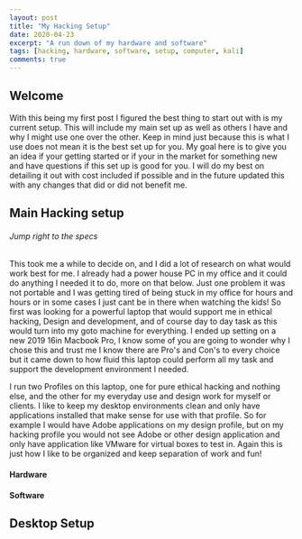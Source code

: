 ```yaml
---
layout: post
title: "My Hacking Setup"
date: 2020-04-23
excerpt: "A run down of my hardware and software"
tags: [hacking, hardware, software, setup, computer, kali]
comments: true
---
```


## Welcome

With this being my first post I figured the best thing to start out with is my current setup.  This will include my main set up as well as others I have and why I might use one over the other.  Keep in mind just because this is what I use does not mean it is the best set up for you.  My goal here is to give you an idea if your getting started or if your in the market for something new and have questions if this set up is good for you.  I will do my best on detailing it out with cost included if possible and in the future updated this with any changes that did or did not benefit me.

## Main Hacking setup
###### Jump right to the specs

This took me a while to decide on, and I did a lot of research on what would work best for me.  I already had a power house PC in my office and it could do anything I needed it to do, more on that below.  Just one problem it was not portable and I was getting tired of being stuck in my office for hours and hours or in some cases I just cant be in there when watching the kids! So first was looking for a powerful laptop that would support me in ethical hacking, Design and development, and of course day to day task as this would turn into my goto machine for everything.  I ended up setting on a new 2019 16in Macbook Pro, I know some of you are going to wonder why I chose this and trust me I know there are Pro's and Con's to every choice but it came down to how fluid this laptop could perform all my task and support the development environment I needed. 

I run two Profiles on this laptop, one for pure ethical hacking and nothing else, and the other for my everyday use and design work for myself or clients. I like to keep my desktop environments clean and only have applications installed that make sense for use with that profile. So for example I would have Adobe applications on my design profile, but on my hacking profile you would not see Adobe or other design application and only have application like VMware for virtual boxes to test in. Again this is just how I like to be organized and keep separation of work and fun!

#### Hardware


#### Software

## Desktop Setup
